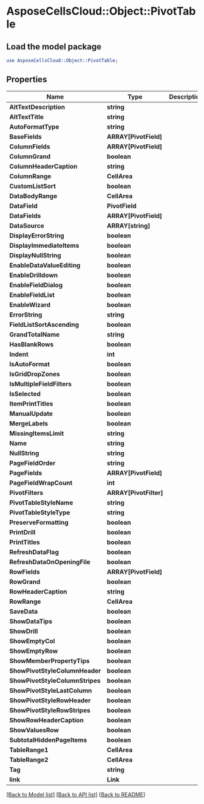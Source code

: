 # AsposeCellsCloud::Object::PivotTable 

## Load the model package
```perl
use AsposeCellsCloud::Object::PivotTable;
```

## Properties
Name | Type | Description | Notes
------------ | ------------- | ------------- | -------------
**AltTextDescription** | **string** |  |
**AltTextTitle** | **string** |  |
**AutoFormatType** | **string** |  |
**BaseFields** | **ARRAY[PivotField]** |  |
**ColumnFields** | **ARRAY[PivotField]** |  |
**ColumnGrand** | **boolean** |  |
**ColumnHeaderCaption** | **string** |  |
**ColumnRange** | **CellArea** |  |
**CustomListSort** | **boolean** |  |
**DataBodyRange** | **CellArea** |  |
**DataField** | **PivotField** |  |
**DataFields** | **ARRAY[PivotField]** |  |
**DataSource** | **ARRAY[string]** |  |
**DisplayErrorString** | **boolean** |  |
**DisplayImmediateItems** | **boolean** |  |
**DisplayNullString** | **boolean** |  |
**EnableDataValueEditing** | **boolean** |  |
**EnableDrilldown** | **boolean** |  |
**EnableFieldDialog** | **boolean** |  |
**EnableFieldList** | **boolean** |  |
**EnableWizard** | **boolean** |  |
**ErrorString** | **string** |  |
**FieldListSortAscending** | **boolean** |  |
**GrandTotalName** | **string** |  |
**HasBlankRows** | **boolean** |  |
**Indent** | **int** |  |
**IsAutoFormat** | **boolean** |  |
**IsGridDropZones** | **boolean** |  |
**IsMultipleFieldFilters** | **boolean** |  |
**IsSelected** | **boolean** |  |
**ItemPrintTitles** | **boolean** |  |
**ManualUpdate** | **boolean** |  |
**MergeLabels** | **boolean** |  |
**MissingItemsLimit** | **string** |  |
**Name** | **string** |  |
**NullString** | **string** |  |
**PageFieldOrder** | **string** |  |
**PageFields** | **ARRAY[PivotField]** |  |
**PageFieldWrapCount** | **int** |  |
**PivotFilters** | **ARRAY[PivotFilter]** |  |
**PivotTableStyleName** | **string** |  |
**PivotTableStyleType** | **string** |  |
**PreserveFormatting** | **boolean** |  |
**PrintDrill** | **boolean** |  |
**PrintTitles** | **boolean** |  |
**RefreshDataFlag** | **boolean** |  |
**RefreshDataOnOpeningFile** | **boolean** |  |
**RowFields** | **ARRAY[PivotField]** |  |
**RowGrand** | **boolean** |  |
**RowHeaderCaption** | **string** |  |
**RowRange** | **CellArea** |  |
**SaveData** | **boolean** |  |
**ShowDataTips** | **boolean** |  |
**ShowDrill** | **boolean** |  |
**ShowEmptyCol** | **boolean** |  |
**ShowEmptyRow** | **boolean** |  |
**ShowMemberPropertyTips** | **boolean** |  |
**ShowPivotStyleColumnHeader** | **boolean** |  |
**ShowPivotStyleColumnStripes** | **boolean** |  |
**ShowPivotStyleLastColumn** | **boolean** |  |
**ShowPivotStyleRowHeader** | **boolean** |  |
**ShowPivotStyleRowStripes** | **boolean** |  |
**ShowRowHeaderCaption** | **boolean** |  |
**ShowValuesRow** | **boolean** |  |
**SubtotalHiddenPageItems** | **boolean** |  |
**TableRange1** | **CellArea** |  |
**TableRange2** | **CellArea** |  |
**Tag** | **string** |  |
**link** | **Link** |  |  

[[Back to Model list]](../README.md#documentation-for-models) [[Back to API list]](../README.md#documentation-for-api-endpoints) [[Back to README]](../README.md)


